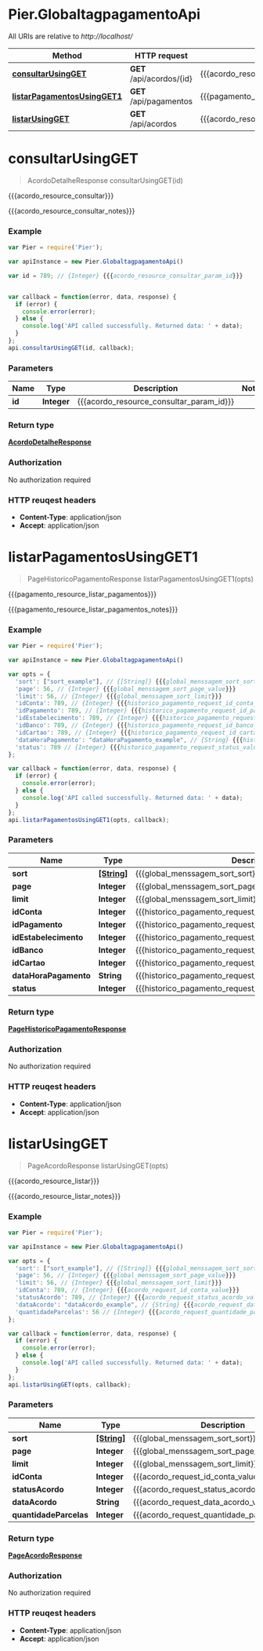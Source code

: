 # Pier.GlobaltagpagamentoApi

All URIs are relative to *http://localhost/*

Method | HTTP request | Description
------------- | ------------- | -------------
[**consultarUsingGET**](GlobaltagpagamentoApi.md#consultarUsingGET) | **GET** /api/acordos/{id} | {{{acordo_resource_consultar}}}
[**listarPagamentosUsingGET1**](GlobaltagpagamentoApi.md#listarPagamentosUsingGET1) | **GET** /api/pagamentos | {{{pagamento_resource_listar_pagamentos}}}
[**listarUsingGET**](GlobaltagpagamentoApi.md#listarUsingGET) | **GET** /api/acordos | {{{acordo_resource_listar}}}


<a name="consultarUsingGET"></a>
# **consultarUsingGET**
> AcordoDetalheResponse consultarUsingGET(id)

{{{acordo_resource_consultar}}}

{{{acordo_resource_consultar_notes}}}

### Example
```javascript
var Pier = require('Pier');

var apiInstance = new Pier.GlobaltagpagamentoApi()

var id = 789; // {Integer} {{{acordo_resource_consultar_param_id}}}


var callback = function(error, data, response) {
  if (error) {
    console.error(error);
  } else {
    console.log('API called successfully. Returned data: ' + data);
  }
};
api.consultarUsingGET(id, callback);
```

### Parameters

Name | Type | Description  | Notes
------------- | ------------- | ------------- | -------------
 **id** | **Integer**| {{{acordo_resource_consultar_param_id}}} | 

### Return type

[**AcordoDetalheResponse**](AcordoDetalheResponse.md)

### Authorization

No authorization required

### HTTP reuqest headers

 - **Content-Type**: application/json
 - **Accept**: application/json

<a name="listarPagamentosUsingGET1"></a>
# **listarPagamentosUsingGET1**
> PageHistoricoPagamentoResponse listarPagamentosUsingGET1(opts)

{{{pagamento_resource_listar_pagamentos}}}

{{{pagamento_resource_listar_pagamentos_notes}}}

### Example
```javascript
var Pier = require('Pier');

var apiInstance = new Pier.GlobaltagpagamentoApi()

var opts = { 
  'sort': ["sort_example"], // {[String]} {{{global_menssagem_sort_sort}}}
  'page': 56, // {Integer} {{{global_menssagem_sort_page_value}}}
  'limit': 56, // {Integer} {{{global_menssagem_sort_limit}}}
  'idConta': 789, // {Integer} {{{historico_pagamento_request_id_conta_value}}}
  'idPagamento': 789, // {Integer} {{{historico_pagamento_request_id_pagamento_value}}}
  'idEstabelecimento': 789, // {Integer} {{{historico_pagamento_request_id_estabelecimento_value}}}
  'idBanco': 789, // {Integer} {{{historico_pagamento_request_id_banco_value}}}
  'idCartao': 789, // {Integer} {{{historico_pagamento_request_id_cartao_value}}}
  'dataHoraPagamento': "dataHoraPagamento_example", // {String} {{{historico_pagamento_request_data_hora_pagamento_value}}}
  'status': 789 // {Integer} {{{historico_pagamento_request_status_value}}}
};

var callback = function(error, data, response) {
  if (error) {
    console.error(error);
  } else {
    console.log('API called successfully. Returned data: ' + data);
  }
};
api.listarPagamentosUsingGET1(opts, callback);
```

### Parameters

Name | Type | Description  | Notes
------------- | ------------- | ------------- | -------------
 **sort** | [**[String]**](String.md)| {{{global_menssagem_sort_sort}}} | [optional] 
 **page** | **Integer**| {{{global_menssagem_sort_page_value}}} | [optional] 
 **limit** | **Integer**| {{{global_menssagem_sort_limit}}} | [optional] 
 **idConta** | **Integer**| {{{historico_pagamento_request_id_conta_value}}} | [optional] 
 **idPagamento** | **Integer**| {{{historico_pagamento_request_id_pagamento_value}}} | [optional] 
 **idEstabelecimento** | **Integer**| {{{historico_pagamento_request_id_estabelecimento_value}}} | [optional] 
 **idBanco** | **Integer**| {{{historico_pagamento_request_id_banco_value}}} | [optional] 
 **idCartao** | **Integer**| {{{historico_pagamento_request_id_cartao_value}}} | [optional] 
 **dataHoraPagamento** | **String**| {{{historico_pagamento_request_data_hora_pagamento_value}}} | [optional] 
 **status** | **Integer**| {{{historico_pagamento_request_status_value}}} | [optional] 

### Return type

[**PageHistoricoPagamentoResponse**](PageHistoricoPagamentoResponse.md)

### Authorization

No authorization required

### HTTP reuqest headers

 - **Content-Type**: application/json
 - **Accept**: application/json

<a name="listarUsingGET"></a>
# **listarUsingGET**
> PageAcordoResponse listarUsingGET(opts)

{{{acordo_resource_listar}}}

{{{acordo_resource_listar_notes}}}

### Example
```javascript
var Pier = require('Pier');

var apiInstance = new Pier.GlobaltagpagamentoApi()

var opts = { 
  'sort': ["sort_example"], // {[String]} {{{global_menssagem_sort_sort}}}
  'page': 56, // {Integer} {{{global_menssagem_sort_page_value}}}
  'limit': 56, // {Integer} {{{global_menssagem_sort_limit}}}
  'idConta': 789, // {Integer} {{{acordo_request_id_conta_value}}}
  'statusAcordo': 789, // {Integer} {{{acordo_request_status_acordo_value}}}
  'dataAcordo': "dataAcordo_example", // {String} {{{acordo_request_data_acordo_value}}}
  'quantidadeParcelas': 56 // {Integer} {{{acordo_request_quantidade_parcelas_value}}}
};

var callback = function(error, data, response) {
  if (error) {
    console.error(error);
  } else {
    console.log('API called successfully. Returned data: ' + data);
  }
};
api.listarUsingGET(opts, callback);
```

### Parameters

Name | Type | Description  | Notes
------------- | ------------- | ------------- | -------------
 **sort** | [**[String]**](String.md)| {{{global_menssagem_sort_sort}}} | [optional] 
 **page** | **Integer**| {{{global_menssagem_sort_page_value}}} | [optional] 
 **limit** | **Integer**| {{{global_menssagem_sort_limit}}} | [optional] 
 **idConta** | **Integer**| {{{acordo_request_id_conta_value}}} | [optional] 
 **statusAcordo** | **Integer**| {{{acordo_request_status_acordo_value}}} | [optional] 
 **dataAcordo** | **String**| {{{acordo_request_data_acordo_value}}} | [optional] 
 **quantidadeParcelas** | **Integer**| {{{acordo_request_quantidade_parcelas_value}}} | [optional] 

### Return type

[**PageAcordoResponse**](PageAcordoResponse.md)

### Authorization

No authorization required

### HTTP reuqest headers

 - **Content-Type**: application/json
 - **Accept**: application/json

